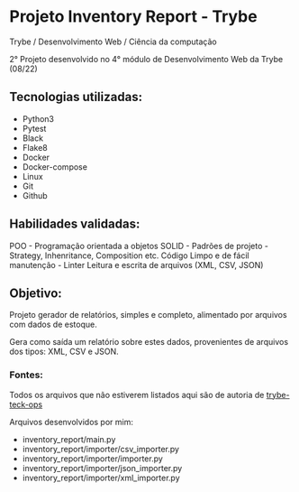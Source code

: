 # Projeto Inventory Report - Trybe

Trybe / Desenvolvimento Web / Ciência da computação

2° Projeto desenvolvido no 4° módulo de Desenvolvimento Web da Trybe (08/22)

## Tecnologias utilizadas:

 - Python3
 - Pytest
 - Black
 - Flake8
 - Docker
 - Docker-compose
 - Linux
 - Git
 - Github

## Habilidades validadas:

POO - Programação orientada a objetos 
SOLID - 
Padrões de projeto - Strategy, Inhenritance, Composition etc.
Código Limpo e de fácil manutenção - Linter
Leitura e escrita de arquivos (XML, CSV, JSON)

## Objetivo:

Projeto gerador de relatórios, simples e completo, alimentado por arquivos com dados de estoque.

Gera como saída um relatório sobre estes dados, provenientes de arquivos dos tipos: XML, CSV e JSON.

### Fontes:

Todos os arquivos que não estiverem listados aqui são de autoria de [trybe-teck-ops](https://github.com/trybe-tech-ops)

Arquivos desenvolvidos por mim:

- inventory_report/main.py
- inventory_report/importer/csv_importer.py
- inventory_report/importer/importer.py
- inventory_report/importer/json_importer.py
- inventory_report/importer/xml_importer.py

<!-- Olá, Tryber!

Esse é apenas um arquivo inicial para o README do seu projeto.

É essencial que você preencha esse documento por conta própria, ok?

Não deixe de usar nossas dicas de escrita de README de projetos, e deixe sua criatividade brilhar!

⚠️ IMPORTANTE: você precisa deixar nítido:
- quais arquivos/pastas foram desenvolvidos por você; 
- quais arquivos/pastas foram desenvolvidos por outra pessoa estudante;
- quais arquivos/pastas foram desenvolvidos pela Trybe.

-->
